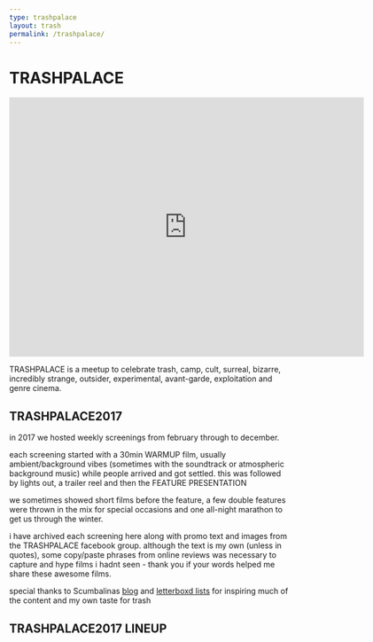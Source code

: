 ```yaml
---
type: trashpalace
layout: trash
permalink: /trashpalace/
---
```


# TRASHPALACE

<iframe src="https://player.vimeo.com/video/186131103?title=0&byline=0&portrait=0" width="640" height="468" frameborder="0" webkitallowfullscreen mozallowfullscreen allowfullscreen></iframe>

TRASHPALACE is a meetup to celebrate trash, camp, cult, surreal, bizarre, incredibly strange, outsider, experimental, avant-garde, exploitation and genre cinema.

## TRASHPALACE2017

in 2017 we hosted weekly screenings from february through to december. 

each screening started with a 30min WARMUP film, usually ambient/background vibes (sometimes with the soundtrack or atmospheric background music) while people arrived and got settled. this was followed by lights out, a trailer reel and then the FEATURE PRESENTATION

we sometimes showed short films before the feature, a few double features were thrown in the mix for special occasions and one all-night marathon to get us through the winter.

i have archived each screening here along with promo text and images from the TRASHPALACE facebook group. although the text is my own (unless in quotes), some copy/paste phrases from online reviews was necessary to capture and hype films i hadnt seen - thank you if your words helped me share these awesome films.

special thanks to Scumbalinas [blog] and [letterboxd lists] for inspiring much of the content and my own taste for trash

## TRASHPALACE2017 LINEUP

[blog]: http://atomiccaravan.blogspot.co.nz/
[letterboxd lists]: https://letterboxd.com/scumbalina/lists/